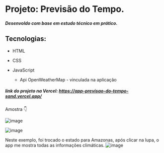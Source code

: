 # Projeto: Previsão do Tempo.

##### Desenvoldo com base em estudo técnico em prático.

## Tecnologias: 
- HTML
- CSS
- JavaScript

  - Api OpenWeatherMap - vinculada na aplicação

##### link do projeto na Vercel: https://app-previsao-do-tempo-sand.vercel.app/

Amostra 👇



![image](https://github.com/obrunomarciano/app-previsao-do-tempo/assets/122938679/97d3152a-3bee-4a13-a746-d8cf18f3882e)

![image](https://github.com/obrunomarciano/app-previsao-do-tempo/assets/122938679/1ca0dc0a-b4fd-4029-8569-4b884188b115)

Neste exemplo, foi trocado o estado para Amazonas, após clicar na lupa, o app me mostra todas as informações climáticas.
![image](https://github.com/obrunomarciano/app-previsao-do-tempo/assets/122938679/487b9762-fdb5-4346-9956-6c95e03aac4f)
